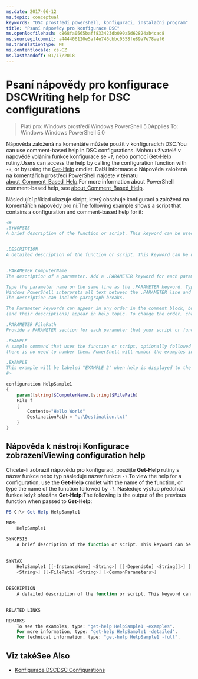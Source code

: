 ```yaml
---
ms.date: 2017-06-12
ms.topic: conceptual
keywords: "DSC prostředí powershell, konfiguraci, instalační program"
title: "Psaní nápovědy pro konfigurace DSC"
ms.openlocfilehash: c868fa0565baff833423db090a5d62824ab4cad8
ms.sourcegitcommit: a444406120e5af4e746cbbc0558fe89a7e78aef6
ms.translationtype: MT
ms.contentlocale: cs-CZ
ms.lasthandoff: 01/17/2018
---
```

# <a name="writing-help-for-dsc-configurations"></a><span data-ttu-id="9e9e8-103">Psaní nápovědy pro konfigurace DSC</span><span class="sxs-lookup"><span data-stu-id="9e9e8-103">Writing help for DSC configurations</span></span>

><span data-ttu-id="9e9e8-104">Platí pro: Windows prostředí Windows PowerShell 5.0</span><span class="sxs-lookup"><span data-stu-id="9e9e8-104">Applies To: Windows Windows PowerShell 5.0</span></span>

<span data-ttu-id="9e9e8-105">Nápověda založená na komentáře můžete použít v konfiguracích DSC.</span><span class="sxs-lookup"><span data-stu-id="9e9e8-105">You can use comment-based help in DSC configurations.</span></span> <span data-ttu-id="9e9e8-106">Mohou uživatelé v nápovědě voláním funkce konfigurace se `-?`, nebo pomocí [Get-Help](https://technet.microsoft.com/en-us/library/hh849696.aspx) rutiny.</span><span class="sxs-lookup"><span data-stu-id="9e9e8-106">Users can access the help by calling the configuration function with `-?`, or by using the [Get-Help](https://technet.microsoft.com/en-us/library/hh849696.aspx) cmdlet.</span></span> <span data-ttu-id="9e9e8-107">Další informace o Nápověda založená na komentářích prostředí PowerShell najdete v tématu [about_Comment_Based_Help](https://technet.microsoft.com/en-us/library/hh847834.aspx).</span><span class="sxs-lookup"><span data-stu-id="9e9e8-107">For more information about PowerShell comment-based help, see [about_Comment_Based_Help](https://technet.microsoft.com/en-us/library/hh847834.aspx).</span></span>

<span data-ttu-id="9e9e8-108">Následující příklad ukazuje skript, který obsahuje konfiguraci a založená na komentářích nápovědy pro ni:</span><span class="sxs-lookup"><span data-stu-id="9e9e8-108">The following example shows a script that contains a configuration and comment-based help for it:</span></span>

```powershell
<#
.SYNOPSIS
A brief description of the function or script. This keyword can be used only once for each configuration.


.DESCRIPTION
A detailed description of the function or script. This keyword can be used only once for each configuration.


.PARAMETER ComputerName
The description of a parameter. Add a .PARAMETER keyword for each parameter in the function or script syntax.

Type the parameter name on the same line as the .PARAMETER keyword. Type the parameter description on the lines following the .PARAMETER keyword. 
Windows PowerShell interprets all text between the .PARAMETER line and the next keyword or the end of the comment block as part of the parameter description. 
The description can include paragraph breaks.

The Parameter keywords can appear in any order in the comment block, but the function or script syntax determines the order in which the parameters 
(and their descriptions) appear in help topic. To change the order, change the syntax.

.PARAMETER FilePath
Provide a PARAMETER section for each parameter that your script or function accepts.

.EXAMPLE
A sample command that uses the function or script, optionally followed by sample output and a description. Repeat this keyword for each example. If you have multiple examples,
there is no need to number them. PowerShell will number the examples in help text.

.EXAMPLE
This example will be labeled "EXAMPLE 2" when help is displayed to the user.
#>

configuration HelpSample1
{
    param([string]$ComputerName,[string]$FilePath)
    File f
    {
        Contents="Hello World"
        DestinationPath = "c:\Destination.txt"
    }
}
```

## <a name="viewing-configuration-help"></a><span data-ttu-id="9e9e8-109">Nápověda k nástroji Konfigurace zobrazení</span><span class="sxs-lookup"><span data-stu-id="9e9e8-109">Viewing configuration help</span></span>

<span data-ttu-id="9e9e8-110">Chcete-li zobrazit nápovědu pro konfiguraci, použijte **Get-Help** rutiny s název funkce nebo typ následuje název funkce `-?`.</span><span class="sxs-lookup"><span data-stu-id="9e9e8-110">To view the help for a configuration, use the **Get-Help** cmdlet with the name of the function, or type the name of the function followed by `-?`.</span></span> <span data-ttu-id="9e9e8-111">Následuje výstup předchozí funkce když předána **Get-Help**:</span><span class="sxs-lookup"><span data-stu-id="9e9e8-111">The following is the output of the previous function when passed to **Get-Help**:</span></span>

```powershell
PS C:\> Get-Help HelpSample1

NAME
    HelpSample1
    
SYNOPSIS
    A brief description of the function or script. This keyword can be used only once for each configuration.
    
    
SYNTAX
    HelpSample1 [[-InstanceName] <String>] [[-DependsOn] <String[]>] [[-OutputPath] <String>] [[-ConfigurationData] <Hashtable>] [[-ComputerName] 
    <String>] [[-FilePath] <String>] [<CommonParameters>]
    
    
DESCRIPTION
    A detailed description of the function or script. This keyword can be used only once for each configuration.
    

RELATED LINKS

REMARKS
    To see the examples, type: "get-help HelpSample1 -examples".
    For more information, type: "get-help HelpSample1 -detailed".
    For technical information, type: "get-help HelpSample1 -full".
```

## <a name="see-also"></a><span data-ttu-id="9e9e8-112">Viz také</span><span class="sxs-lookup"><span data-stu-id="9e9e8-112">See Also</span></span>
* [<span data-ttu-id="9e9e8-113">Konfigurace DSC</span><span class="sxs-lookup"><span data-stu-id="9e9e8-113">DSC Configurations</span></span>](configurations.md)

